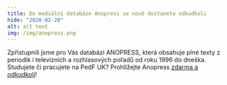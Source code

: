 ```yaml
---
title: Do mediální databáze Anopress se nově dostanete odkudkoli
hide: "2020-02-20"
alt: alt text
img: /img/anopress.png
---
```


Zpřístupnili jsme pro Vás databázi ANOPRESS, která obsahuje plné texty z periodik i televizních a rozhlasových pořadů od roku 1996 do
dneška. Studujete či pracujete na PedF UK? Prohlížejte Anopress [zdarma a odkudkoli](https://ezdroje.cuni.cz/prehled/zdroj.php?lang=cs&id=224)! 
